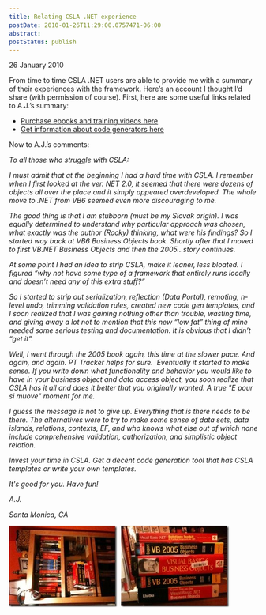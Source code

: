 ```yaml
---
title: Relating CSLA .NET experience
postDate: 2010-01-26T11:29:00.0757471-06:00
abstract: 
postStatus: publish
---
```

26 January 2010

From time to time CSLA .NET users are able to provide me with a summary of their experiences with the framework. Here’s an account I thought I’d share (with permission of course). First, here are some useful links related to A.J.’s summary:

- [Purchase ebooks and training videos here](http://store.lhotka.net/)
- [Get information about code generators here](http://www.lhotka.net/cslanet/codegen.aspx)


Now to A.J.’s comments:

*To all those who struggle with CSLA:*

*I must admit that at the beginning I had a hard time with CSLA. I remember when I first looked at the ver. NET 2.0, it seemed that there were dozens of objects all over the place and it simply appeared overdeveloped. The whole move to .NET from VB6 seemed even more discouraging to me.*

*The good thing is that I am stubborn (must be my Slovak origin). I was equally determined to understand why particular approach was chosen, what exactly was the author (Rocky) thinking, what were his findings? So I started way back at VB6 Business Objects book. Shortly after that I moved to first VB.NET Business Objects and then the 2005…story continues.*

*At some point I had an idea to strip CSLA, make it leaner, less bloated. I figured “why not have some type of a framework that entirely runs locally and doesn’t need any of this extra stuff?”*

*So I started to strip out serialization, reflection (Data Portal), remoting, n-level undo, trimming validation rules, created new code gen templates, and I soon realized that I was gaining nothing other than trouble, wasting time, and giving away a lot not to mention that this new “low fat” thing of mine needed some serious testing and documentation. It is obvious that I didn’t “get it”.*

*Well, I went through the 2005 book again, this time at the slower pace. And again, and again. PT Tracker helps for sure.  Eventually it started to make sense. If you write down what functionality and behavior you would like to have in your business object and data access object, you soon realize that CSLA has it all and does it better that you originally wanted. A true "E pour si muove" moment for me.*

*I guess the message is not to give up. Everything that is there needs to be there. The alternatives were to try to make some sense of data sets, data islands, relations, contexts, EF, and who knows what else out of which none include comprehensive validation, authorization, and simplistic object relation.*

*Invest your time in CSLA. Get a decent code generation tool that has CSLA templates or write your own templates.*

*It's good for you. Have fun!*

*A.J.*

*Santa Monica, CA*

[![clip_image001](binary/WindowsLiveWriter/RelatingCSLA.NETexperience_912A/clip_image001_1d5964cf-f94b-44d7-8146-f7c4a546b236.jpg "clip_image001")](http://public.blu.livefilestore.com/y1pvTRhlVRGnmuHUOVytaW5Kg79T6KaBKfK4rse8UC4USLV3G6haGo-Ni4Am0J9NnjeIBBMir7eRxcuskW5Os1qTQ/IMG_0347.jpg?download)  [![clip_image001\[4\]](binary/WindowsLiveWriter/RelatingCSLA.NETexperience_912A/clip_image001%5B4%5D_1bc463ed-ae85-42af-927d-288bc13ed06b.jpg "clip_image001[4]")](http://public.blu.livefilestore.com/y1pV17qsesCakg6raPzMOHC3KmnkhjuETEmw6m2wgM_mcUmIInHOqMoM7-7qteinrSBmL3dJiACu6sArHRmC98d7g/IMG_0345.jpg?download)
